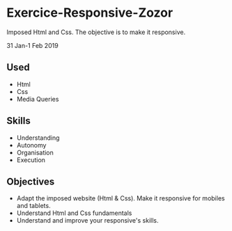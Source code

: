 # Exercice-Responsive-Zozor
Imposed Html and Css. The objective is to make it responsive.

31 Jan-1 Feb 2019



## Used
- Html
- Css
- Media Queries

## Skills

- Understanding
- Autonomy
- Organisation
- Execution

## Objectives

- Adapt the imposed website (Html & Css). Make it responsive for mobiles and tablets.
- Understand Html and Css fundamentals
- Understand and improve your responsive's skills.
